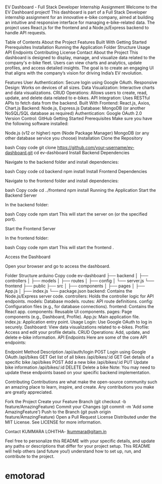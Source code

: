  EV Dashboard - Full Stack Developer Internship Assignment
Welcome to the EV Dashboard project! This dashboard is part of a Full Stack Developer internship assignment for an innovative e-bike company, aimed at building an intuitive and responsive interface for managing e-bike-related data. The project uses React.js for the frontend and a Node.js/Express backend to handle API requests.

Table of Contents
About the Project
Features
Built With
Getting Started
Prerequisites
Installation
Running the Application
Folder Structure
Usage
API Endpoints
Contributing
License
Contact
About the Project
This dashboard is designed to display, manage, and visualize data related to the company's e-bike fleet. Users can view charts and analytics, update profiles, and access detailed insights. The goal is to create an engaging UI that aligns with the company’s vision for driving India’s EV revolution.

Features
User Authentication: Secure login using Google OAuth.
Responsive Design: Works on devices of all sizes.
Data Visualization: Interactive charts and data visualizations.
CRUD Operations: Allows users to create, read, update, and delete data related to e-bikes.
API Integration: Uses RESTful APIs to fetch data from the backend.
Built With
Frontend: React.js, Axios, Chart.js
Backend: Node.js, Express.js
Database: MongoDB (or another NoSQL/SQL database as required)
Authentication: Google OAuth 2.0
Version Control: GitHub
Getting Started
Prerequisites
Make sure you have the following software installed:

Node.js (v12 or higher)
npm (Node Package Manager)
MongoDB (or any other database service you choose)
Installation
Clone the Repository

bash
Copy code
git clone https://github.com/your-username/ev-dashboard.git
cd ev-dashboard
Install Backend Dependencies

Navigate to the backend folder and install dependencies:

bash
Copy code
cd backend
npm install
Install Frontend Dependencies

Navigate to the frontend folder and install dependencies:

bash
Copy code
cd ../frontend
npm install
Running the Application
Start the Backend Server

In the backend folder:

bash
Copy code
npm start
This will start the server on (or the specified port).

Start the Frontend Server

In the frontend folder:

bash
Copy code
npm start
This will start the frontend .

Access the Dashboard

Open your browser and go to access the dashboard.

Folder Structure
arduino
Copy code
ev-dashboard
├── backend
│   ├── controllers
│   ├── models
│   ├── routes
│   ├── config
│   └── server.js
└── frontend
    ├── public
    ├── src
    │   ├── components
    │   ├── pages
    │   ├── App.js
    │   ├── index.js
    └── package.json
backend: Contains the Node.js/Express server code.
controllers: Holds the controller logic for API endpoints.
models: Database models.
routes: API route definitions.
config: Configuration files (e.g., for database connections).
frontend: Contains the React app.
components: Reusable UI components.
pages: Page components (e.g., Dashboard, Profile).
App.js: Main application file.
index.js: Application entry point.
Usage
Login: Use Google OAuth to log in securely.
Dashboard: View data visualizations related to e-bikes.
Profile: Access and edit your profile details.
CRUD Operations: Add, update, and delete e-bike information.
API Endpoints
Here are some of the core API endpoints:

Endpoint	Method	Description
/api/auth/login	POST	Login using Google OAuth
/api/bikes	GET	Get list of all bikes
/api/bikes/:id	GET	Get details of a specific bike
/api/bikes	POST	Add a new bike
/api/bikes/:id	PUT	Update bike information
/api/bikes/:id	DELETE	Delete a bike
Note: You may need to update these endpoints based on your specific backend implementation.

Contributing
Contributions are what make the open-source community such an amazing place to learn, inspire, and create. Any contributions you make are greatly appreciated.

Fork the Project
Create your Feature Branch (git checkout -b feature/AmazingFeature)
Commit your Changes (git commit -m 'Add some AmazingFeature')
Push to the Branch (git push origin feature/AmazingFeature)
Open a Pull Request
License
Distributed under the MIT License. See LICENSE for more information.

Contact
KUMMARA LOHITHA- lkummara@gitam.in



Feel free to personalize this README with your specific details, and update any paths or descriptions that differ for your project setup. This README will help others (and future you!) understand how to set up, run, and contribute to the project.











# emotorad
